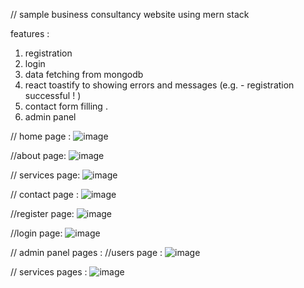 // sample business consultancy website using mern stack 

features :
1. registration
2. login
3. data fetching from mongodb
4. react toastify to showing errors and messages (e.g. - registration successful ! )
5. contact form filling .
6. admin panel 

// home page : 
![image](https://github.com/AniketBamane/mern_business_consultancy_website/assets/138215479/19627fba-ea8e-4775-96fa-723df457c3ae)


//about page:
![image](https://github.com/AniketBamane/mern_business_consultancy_website/assets/138215479/373771c6-b4ef-4336-8e7d-824e555b13d0)

// services page:
![image](https://github.com/AniketBamane/mern_business_consultancy_website/assets/138215479/19e148ac-d352-42b1-ad28-e464e1c1d024)


// contact page : 
![image](https://github.com/AniketBamane/mern_business_consultancy_website/assets/138215479/65863baf-b6ee-4bc0-b2f6-ab5e45566022)

//register page:
![image](https://github.com/AniketBamane/mern_business_consultancy_website/assets/138215479/42d71dc3-9c6b-4ae2-9d4c-8486398c0948)


//login page:
![image](https://github.com/AniketBamane/mern_business_consultancy_website/assets/138215479/c51dfb23-b916-430b-9a0b-d1ce89c7143c)


// admin panel pages :
//users page :
![image](https://github.com/AniketBamane/mern_business_consultancy_website/assets/138215479/e32d2eeb-a126-4d78-98c6-7a51269f18dc)


// services pages :
![image](https://github.com/AniketBamane/mern_business_consultancy_website/assets/138215479/f691b9fb-9779-41a7-94a2-cd0d5bd19db1)


